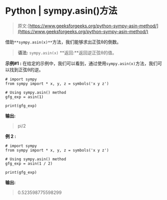 # Python | sympy.asin()方法

> 原文:[https://www.geeksforgeeks.org/python-sympy-asin-method/](https://www.geeksforgeeks.org/python-sympy-asin-method/)

借助`**sympy.asin(x)**`方法，我们能够求出正弦θ的倒数。

> **语法:** `sympy.asin(x)`
> **返回:**返回逆正弦θ的值。

**示例#1 :**
在给定的示例中，我们可以看到，通过使用`sympy.asin(x)`方法，我们可以找到正弦θ的逆。

```
# import sympy
from sympy import * x, y, z = symbols('x y z')

# Using sympy.asin() method
gfg_exp = asin(1)

print(gfg_exp)
```

**输出:**

> pi/2

**例 2 :**

```
# import sympy
from sympy import * x, y, z = symbols('x y z')

# Using sympy.asin() method
gfg_exp = asin(1 / 2)

print(gfg_exp)
```

**输出:**

> 0.523598775598299